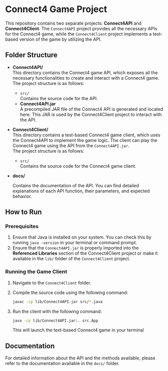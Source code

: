 # Connect4 Game Project

This repository contains two separate projects: **Connect4API** and **Connect4Client**. The `Connect4API` project provides all the necessary APIs for the Connect4 game, while the `Connect4Client` project implements a test-based version of the game by utilizing the API.

## Folder Structure

- **Connect4API/**  
  This directory contains the Connect4 game API, which exposes all the necessary functionalities to create and interact with a Connect4 game.  
  The project structure is as follows:
  - `src/`  
    Contains the source code for the API.
  - **Connect4API.jar**  
    A precompiled JAR file of the Connect4 API is generated and located here. This JAR is used by the Connect4Client project to interact with the API.

- **Connect4Client/**  
  This directory contains a test-based Connect4 game client, which uses the Connect4API to implement the game logic. The client can play the Connect4 game using the API from the `Connect4API.jar`.  
  The project structure is as follows:
  - `src/`  
    Contains the source code for the Connect4 game client.

- **docs/**

    Contains the documentation of the API. You can find detailed explanations of each API function, their parameters, and expected behavior.

## How to Run

### Prerequisites
1. Ensure that Java is installed on your system. You can check this by running `java -version` in your terminal or command prompt.
2. Ensure that the `Connect4API.jar` is properly imported into the **Referenced Libraries** section of the Connect4Client project or make it available in the `lib/` folder of the `Connect4Client` project.

### Running the Game Client
1. Navigate to the `Connect4Client` folder.
2. Compile the source code using the following command:

   ```bash
   javac -cp lib/Connect4API.jar src/*.java
   ```
3. Run the client with the following command:

    ```bash
    java -cp lib/Connect4API.jar:. src.App
    ```
    This will launch the text-based Connect4 game in your terminal

## Documentation
For detailed information about the API and the methods available, please refer to the documentation available in the `docs/` folder.